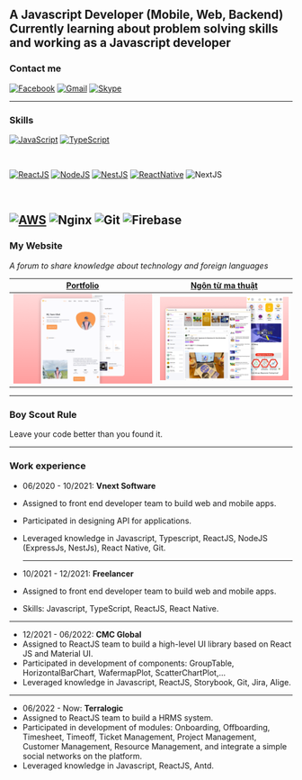 
## A Javascript Developer (Mobile, Web, Backend) <br> Currently learning about problem solving skills and working as a Javascript developer 

### Contact me
                  
[![Facebook](https://img.shields.io/badge/facebook-%231877F2.svg?&style=for-the-badge&logo=facebook&logoColor=white)](https://www.facebook.com/tranquocviet226)
[![Gmail](https://img.shields.io/badge/gmail-red?&style=for-the-badge&logo=gmail&logoColor=white)](https://mail.google.com/mail/u/0/?fs=1&to=tranquocviet226@gmail.com&su=SUBJECT&body=BODY&tf=cm)
[![Skype](https://img.shields.io/badge/Skype-%2300AFF0.svg?style=for-the-badge&logo=Skype&logoColor=white)](https://join.skype.com/invite/Ya469b3cgEbJ)

 ---
 
### Skills

[![JavaScript](https://img.shields.io/badge/javascript-%23323330.svg?style=for-the-badge&logo=javascript&logoColor=%23F7DF1E)]()
[![TypeScript](https://img.shields.io/badge/typeScript-%231DA1F2.svg?&style=for-the-badge&logo=typescript&logoColor=white)]()

<br/>

[![ReactJS](https://img.shields.io/badge/reactjs-%233498DB.svg?&style=for-the-badge&logo=react&logoColor=white)]()
[![NodeJS](https://img.shields.io/badge/node.js-%2343853D.svg?style=for-the-badge&logo=node-dot-js&logoColor=white)]()
[![NestJS](https://img.shields.io/badge/nestjs-%23E0234E.svg?style=for-the-badge&logo=nestjs&logoColor=white)]()
[![ReactNative](https://img.shields.io/badge/reactnative-%233498DB.svg?&style=for-the-badge&logo=react&logoColor=white)]()
![NextJS](https://img.shields.io/badge/Next-black?style=for-the-badge&logo=next.js&logoColor=white)

<br/>

[![AWS](https://img.shields.io/badge/AWS-%23FF9900.svg?style=for-the-badge&logo=amazon-aws&logoColor=white)]()
![Nginx](https://img.shields.io/badge/nginx-%23009639.svg?style=for-the-badge&logo=nginx&logoColor=white)
![Git](https://img.shields.io/badge/git-%23F05033.svg?style=for-the-badge&logo=git&logoColor=white)
![Firebase](https://camo.githubusercontent.com/029c025c6da46b2fa8f15a3fa00261b9045d7b2a87a9692d437ee27b511c6f63/68747470733a2f2f696d672e736869656c64732e696f2f7374617469632f76313f7374796c653d666f722d7468652d6261646765266d6573736167653d466972656261736526636f6c6f723d323232323232266c6f676f3d4669726562617365266c6f676f436f6c6f723d464643413238266c6162656c3d)
 ---

### My Website

*A forum to share knowledge about technology and foreign languages*

|<a style="" target="_blank" href="https://tranquocviet226.github.io">Portfolio</a>|<a target="_blank" style="" href="https://ngontumathuat.com">Ngôn từ ma thuật</a>|
|--|--|
|![image](https://github.com/tranquocviet226/tranquocviet226.github.io/blob/main/assets/img/portfolio.png?raw=true)|![image](https://github.com/tranquocviet226/tranquocviet226.github.io/blob/main/assets/img/ngontumathuat.png?raw=true)|

 ---

### Boy Scout Rule

Leave your code better than you found it.

 ---
 
### Work experience

 * 06/2020 - 10/2021: **Vnext Software**
 * Assigned to front end developer team to build web and mobile apps.
 * Participated in designing API for applications.
 * Leveraged knowledge in Javascript, Typescript, ReactJS, NodeJS (ExpressJs, NestJs), React Native, Git.

    ---

 * 10/2021 - 12/2021: **Freelancer**
 * Assigned to front end developer team to build web and mobile apps.
 * Skills: Javascript, TypeScript, ReactJS, React Native.

 ---
 
 * 12/2021 - 06/2022: **CMC Global**
 * Assigned to ReactJS team to build a high-level UI library based on React JS and Material UI.
 * Participated in development of components: GroupTable, HorizontalBarChart, WafermapPlot, ScatterChartPlot,...
 * Leveraged knowledge in Javascript, ReactJS, Storybook, Git, Jira, Alige.

 ---
 
 * 06/2022 - Now: **Terralogic**
 * Assigned to ReactJS team to build a HRMS system.
 * Participated in development of modules: Onboarding, Offboarding, Timesheet, Timeoff, Ticket Management, Project Management, Customer Management, Resource Management, and integrate a simple social networks on the platform.
 * Leveraged knowledge in Javascript, ReactJS, Antd.
      
